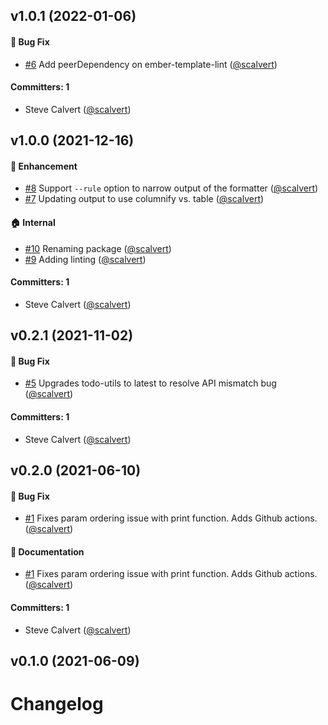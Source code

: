 ## v1.0.1 (2022-01-06)

#### :bug: Bug Fix
* [#6](https://github.com/lint-todo/ember-template-lint-formatter-todo/pull/6) Add peerDependency on ember-template-lint ([@scalvert](https://github.com/scalvert))

#### Committers: 1
- Steve Calvert ([@scalvert](https://github.com/scalvert))


## v1.0.0 (2021-12-16)

#### :rocket: Enhancement
* [#8](https://github.com/lint-todo/ember-template-lint-formatter-todo/pull/8) Support `--rule` option to narrow output of the formatter ([@scalvert](https://github.com/scalvert))
* [#7](https://github.com/lint-todo/ember-template-lint-formatter-todo/pull/7) Updating output to use columnify vs. table ([@scalvert](https://github.com/scalvert))

#### :house: Internal
* [#10](https://github.com/lint-todo/ember-template-lint-formatter-todo/pull/10) Renaming package ([@scalvert](https://github.com/scalvert))
* [#9](https://github.com/lint-todo/ember-template-lint-formatter-todo/pull/9) Adding linting ([@scalvert](https://github.com/scalvert))

#### Committers: 1
- Steve Calvert ([@scalvert](https://github.com/scalvert))


## v0.2.1 (2021-11-02)

#### :bug: Bug Fix
* [#5](https://github.com/scalvert/ember-template-lint-formatter-todo/pull/5) Upgrades todo-utils to latest to resolve API mismatch bug ([@scalvert](https://github.com/scalvert))

#### Committers: 1
- Steve Calvert ([@scalvert](https://github.com/scalvert))


## v0.2.0 (2021-06-10)

#### :bug: Bug Fix
* [#1](https://github.com/scalvert/ember-template-lint-formatter-todo/pull/1) Fixes param ordering issue with print function. Adds Github actions. ([@scalvert](https://github.com/scalvert))

#### :memo: Documentation
* [#1](https://github.com/scalvert/ember-template-lint-formatter-todo/pull/1) Fixes param ordering issue with print function. Adds Github actions. ([@scalvert](https://github.com/scalvert))

#### Committers: 1
- Steve Calvert ([@scalvert](https://github.com/scalvert))


## v0.1.0 (2021-06-09)


# Changelog
